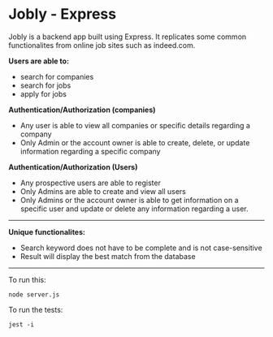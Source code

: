 # Jobly - Express

Jobly is a backend app built using Express. It replicates some common functionalites from online job sites such as indeed.com. 

__Users are able to:__
 - search for companies
 - search for jobs
 - apply for jobs

__Authentication/Authorization (companies)__
 - Any user is able to view all companies or specific details regarding a company
 - Only Admin or the account owner is able to create, delete, or update information regarding a specific company

 __Authentication/Authorization (Users)__
  - Any prospective users are able to register
  - Only Admins are able to create and view all users
  - Only Admins or the account owner is able to get information on a specific user and update or delete any information regarding a user. 

---
__Unique functionalites:__
 - Search keyword does not have to be complete and is not case-sensitive
 - Result will display the best match from the database
---

To run this:

    node server.js
    
To run the tests:

    jest -i
